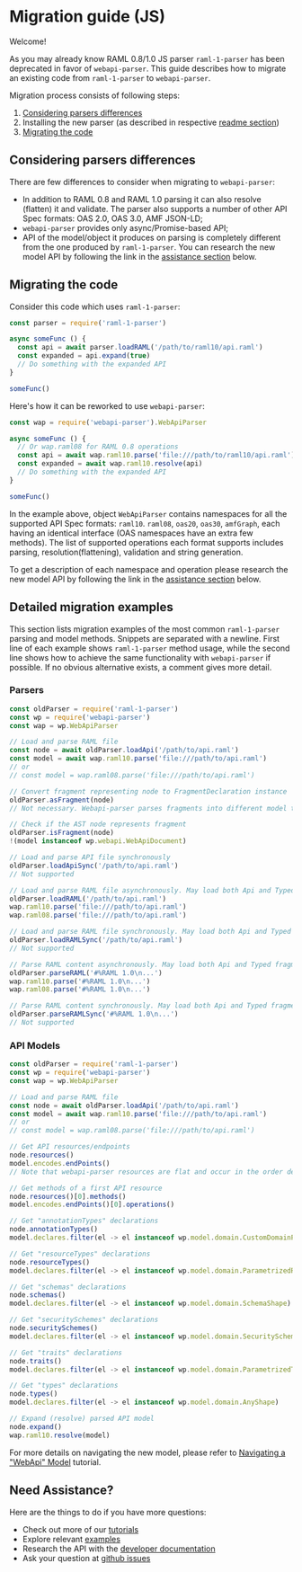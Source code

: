 ---
---

# Migration guide (JS)
Welcome!

As you may already know RAML 0.8/1.0 JS parser `raml-1-parser` has been deprecated in favor of `webapi-parser`. This guide describes how to migrate an existing code from `raml-1-parser` to `webapi-parser`.

Migration process consists of following steps:
1. [Considering parsers differences](#considering-parsers-differences)
2. Installing the new parser (as described in respective [readme section](https://github.com/raml-org/webapi-parser#javascript))
3. [Migrating the code](#migrating-the-code)

## Considering parsers differences
There are few differences to consider when migrating to `webapi-parser`:
* In addition to RAML 0.8 and RAML 1.0 parsing it can also resolve (flatten) it and validate. The parser also supports a number of other API Spec formats: OAS 2.0, OAS 3.0, AMF JSON-LD;
* `webapi-parser` provides only async/Promise-based API;
* API of the model/object it produces on parsing is completely different from the one produced by `raml-1-parser`. You can research the new model API by following the link in the [assistance section](#need-assistance) below.

## Migrating the code
Consider this code which uses `raml-1-parser`:
```js
const parser = require('raml-1-parser')

async someFunc () {
  const api = await parser.loadRAML('/path/to/raml10/api.raml')
  const expanded = api.expand(true)
  // Do something with the expanded API
}

someFunc()
```

Here's how it can be reworked to use `webapi-parser`:
```js
const wap = require('webapi-parser').WebApiParser

async someFunc () {
  // Or wap.raml08 for RAML 0.8 operations
  const api = await wap.raml10.parse('file:///path/to/raml10/api.raml')
  const expanded = await wap.raml10.resolve(api)
  // Do something with the expanded API
}

someFunc()
```

In the example above, object `WebApiParser` contains namespaces for all the supported API Spec formats: `raml10`. `raml08`, `oas20`, `oas30`, `amfGraph`, each having an identical interface (OAS namespaces have an extra few methods). The list of supported operations each format supports includes parsing, resolution(flattening), validation and string generation.

To get a description of each namespace and operation please research the new model API by following the link in the [assistance section](#need-assistance) below.

## Detailed migration examples
This section lists migration examples of the most common `raml-1-parser` parsing and model methods. Snippets are separated with a newline. First line of each example shows `raml-1-parser` method usage, while the second line shows how to achieve the same functionality with `webapi-parser` if possible. If no obvious alternative exists, a comment gives more detail.

### Parsers
```js
const oldParser = require('raml-1-parser')
const wp = require('webapi-parser')
const wap = wp.WebApiParser

// Load and parse RAML file
const node = await oldParser.loadApi('/path/to/api.raml')
const model = await wap.raml10.parse('file:///path/to/api.raml')
// or
// const model = wap.raml08.parse('file:///path/to/api.raml')

// Convert fragment representing node to FragmentDeclaration instance
oldParser.asFragment(node)
// Not necessary. Webapi-parser parses fragments into different model types.

// Check if the AST node represents fragment
oldParser.isFragment(node)
!(model instanceof wp.webapi.WebApiDocument)

// Load and parse API file synchronously
oldParser.loadApiSync('/path/to/api.raml')
// Not supported

// Load and parse RAML file asynchronously. May load both Api and Typed fragments.
oldParser.loadRAML('/path/to/api.raml')
wap.raml10.parse('file:///path/to/api.raml')
wap.raml08.parse('file:///path/to/api.raml')

// Load and parse RAML file synchronously. May load both Api and Typed fragments.
oldParser.loadRAMLSync('/path/to/api.raml')
// Not supported

// Parse RAML content asynchronously. May load both Api and Typed fragments.
oldParser.parseRAML('#%RAML 1.0\n...')
wap.raml10.parse('#%RAML 1.0\n...')
wap.raml08.parse('#%RAML 1.0\n...')

// Parse RAML content synchronously. May load both Api and Typed fragments.
oldParser.parseRAMLSync('#%RAML 1.0\n...')
// Not supported
```

### API Models
```js
const oldParser = require('raml-1-parser')
const wp = require('webapi-parser')
const wap = wp.WebApiParser

// Load and parse RAML file
const node = await oldParser.loadApi('/path/to/api.raml')
const model = await wap.raml10.parse('file:///path/to/api.raml')
// or
// const model = wap.raml08.parse('file:///path/to/api.raml')

// Get API resources/endpoints
node.resources()
model.encodes.endPoints()
// Note that webapi-parser resources are flat and occur in the order defined in the RAML doc.

// Get methods of a first API resource
node.resources()[0].methods()
model.encodes.endPoints()[0].operations()

// Get "annotationTypes" declarations
node.annotationTypes()
model.declares.filter(el -> el instanceof wp.model.domain.CustomDomainProperty)

// Get "resourceTypes" declarations
node.resourceTypes()
model.declares.filter(el -> el instanceof wp.model.domain.ParametrizedResourceType)

// Get "schemas" declarations
node.schemas()
model.declares.filter(el -> el instanceof wp.model.domain.SchemaShape)

// Get "securitySchemes" declarations
node.securitySchemes()
model.declares.filter(el -> el instanceof wp.model.domain.SecurityScheme)

// Get "traits" declarations
node.traits()
model.declares.filter(el -> el instanceof wp.model.domain.ParametrizedTrait)

// Get "types" declarations
node.types()
model.declares.filter(el -> el instanceof wp.model.domain.AnyShape)

// Expand (resolve) parsed API model
node.expand()
wap.raml10.resolve(model)
```

For more details on navigating the new model, please refer to [Navigating a "WebApi" Model](navigating.md) tutorial.


## Need Assistance?
Here are the things to do if you have more questions:
* Check out more of our [tutorials](SUMMARY.md)
* Explore relevant [examples](https://github.com/raml-org/webapi-parser/tree/master/examples/js)
* Research the API with the [developer documentation](https://raml-org.github.io/webapi-parser/js/modules/webapiparser.html)
* Ask your question at [github issues](https://github.com/raml-org/webapi-parser/issues)

